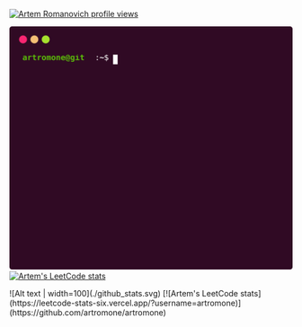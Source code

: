 [![Artem Romanovich profile views](https://u8views.com/api/v1/github/profiles/117440530/views/day-week-month-total-count.svg)](https://u8views.com/github/artromone)

<!-- [![Typing SVG](https://readme-typing-svg.demolab.com/?lines=Hi,+I'm+Artem;Nice+to+meet+you+☺)](https://git.io/typing-svg)-->
![Alt text](./github_stats.svg)
[![Artem's LeetCode stats](https://leetcode-stats-six.vercel.app/?username=artromone)](https://github.com/artromone/artromone)

<table border="0">
 <tr>
    ![Alt text | width=100](./github_stats.svg)
 </tr>
 <tr>
    [![Artem's LeetCode stats](https://leetcode-stats-six.vercel.app/?username=artromone)](https://github.com/artromone/artromone)
 </tr>
</table>

<!-- ![Joke of the day](https://readme-jokes.vercel.app/api) -->

<!--
**artromone/artromone** is a ✨ _special_ ✨ repository because its `README.md` (this file) appears on your GitHub profile.

Here are some ideas to get you started:

- 🔭 I’m currently working on ...
- 🌱 I’m currently learning ...
- 👯 I’m looking to collaborate on ...
- 🤔 I’m looking for help with ...
- 💬 Ask me about ...
- 📫 How to reach me: ...
- 😄 Pronouns: ...
- ⚡ Fun fact: ...
-->

